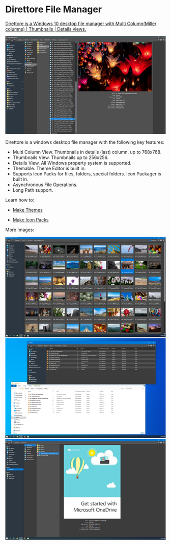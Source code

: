 # Direttore File Manager
[Direttore is a Windows 10 desktop file manager with Multi Column(Miller columns) | Thumbnails | Details views. ](https://www.yellow-pointers-software.com/home)

![Alt text](Images/Capture7.png?raw=true "DrtFMng-Main")

Direttore is a windows desktop file manager with the following key features:

- Multi Column View. Thumbnails in details (last) column, up to 768x768.
- Thumbnails View. Thumbnails up to 256x256.
- Details View. All Windows property system is supported.
- Themable. Theme Editor is built in.
- Supports Icon Packs for files, folders, special folders. Icon Packager is built in.
- Asynchronous File Operations.
- Long Path support. 

Learn how to:

- [Make Themes](https://www.yellow-pointers-software.com/themes)

- [Make Icon Packs](https://www.yellow-pointers-software.com/icon-packs)

More Images:

![Alt text](Images/Thumbs.png?raw=true "DrtFMng-Thumbs")
![Alt text](Images/Details.png?raw=true "DrtFMng-Details")
![Alt text](Images/OneDrive.png?raw=true "DrtFMng-OneDrive")